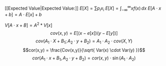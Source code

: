 [[Expected Value|Expected Value:]]
$E[X] = \sum p_{i}x_{i}$
$E[X] = \int_{-\infty}^{\infty} xf(x) \, dx$
$E[A \cdot x + b]=A \cdot E[x] + b$

$V[A \cdot x + B] = A^2 * V[x]$
$$cov(x,y) = E[(x-e[x])(y-E[y])]$$
$$cov(A_{1} \cdot X+B_{1}; A_{2} \cdot y+B_{2})=A_{1} \cdot A_{2} \cdot cov(X,Y)$$
$$cor(x,y) = \frac{Cov(x,y)}{\sqrt{ Var(x) \cdot Var(y) }}$$
$$
cor(A_{1} \cdot x+B_{1}, A_{2} \cdot y+B_{2}) = cor(x,y) \cdot \sin(A_{1} \cdot A_{2})
$$
